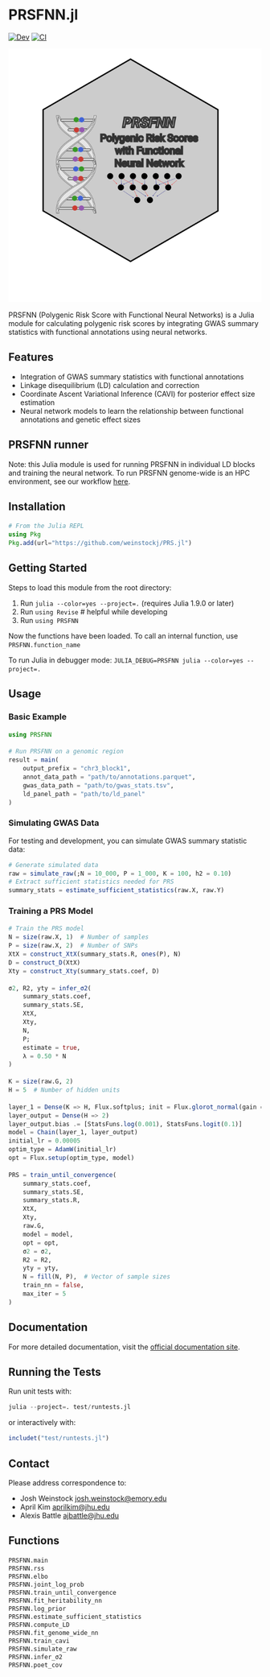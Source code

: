 # PRSFNN.jl

[![Dev](https://img.shields.io/badge/docs-dev-blue.svg)](https://weinstockj.github.io/PRS/dev)
[![CI](https://github.com/weinstockj/PRS/actions/workflows/ci.yml/badge.svg?branch=master)](https://github.com/weinstockj/PRS/actions/workflows/ci.yml)

![logo](PRSFNN_logo_small.svg)

PRSFNN (Polygenic Risk Score with Functional Neural Networks) is a Julia module for calculating polygenic risk scores by integrating GWAS summary statistics with functional annotations using neural networks.

## Features

- Integration of GWAS summary statistics with functional annotations
- Linkage disequilibrium (LD) calculation and correction
- Coordinate Ascent Variational Inference (CAVI) for posterior effect size estimation
- Neural network models to learn the relationship between functional annotations and genetic effect sizes

## PRSFNN runner

Note: this Julia module is used for running PRSFNN in individual LD blocks and training the neural network. To run PRSFNN genome-wide is an HPC environment, see our workflow [here](https://github.com/weinstockj/PRSFNN-runner). 

## Installation

```julia
# From the Julia REPL
using Pkg
Pkg.add(url="https://github.com/weinstockj/PRS.jl")
```

## Getting Started

Steps to load this module from the root directory:

1. Run `julia --color=yes --project=.` (requires Julia 1.9.0 or later)
2. Run `using Revise` # helpful while developing
3. Run `using PRSFNN`

Now the functions have been loaded. 
To call an internal function, use `PRSFNN.function_name` 

To run Julia in debugger mode: `JULIA_DEBUG=PRSFNN julia --color=yes --project=.`

## Usage

### Basic Example

```julia
using PRSFNN

# Run PRSFNN on a genomic region
result = main(
    output_prefix = "chr3_block1",
    annot_data_path = "path/to/annotations.parquet", 
    gwas_data_path = "path/to/gwas_stats.tsv",
    ld_panel_path = "path/to/ld_panel"
)
```

### Simulating GWAS Data

For testing and development, you can simulate GWAS summary statistic data:

```julia
# Generate simulated data
raw = simulate_raw(;N = 10_000, P = 1_000, K = 100, h2 = 0.10)
# Extract sufficient statistics needed for PRS
summary_stats = estimate_sufficient_statistics(raw.X, raw.Y)
```

### Training a PRS Model

```julia
# Train the PRS model
N = size(raw.X, 1)  # Number of samples
P = size(raw.X, 2)  # Number of SNPs
XtX = construct_XtX(summary_stats.R, ones(P), N)
D = construct_D(XtX)
Xty = construct_Xty(summary_stats.coef, D)

σ2, R2, yty = infer_σ2(
    summary_stats.coef, 
    summary_stats.SE, 
    XtX, 
    Xty, 
    N, 
    P; 
    estimate = true, 
    λ = 0.50 * N
)

K = size(raw.G, 2)
H = 5  # Number of hidden units

layer_1 = Dense(K => H, Flux.softplus; init = Flux.glorot_normal(gain = 0.005))
layer_output = Dense(H => 2)
layer_output.bias .= [StatsFuns.log(0.001), StatsFuns.logit(0.1)]
model = Chain(layer_1, layer_output)
initial_lr = 0.00005
optim_type = AdamW(initial_lr)
opt = Flux.setup(optim_type, model)

PRS = train_until_convergence(
    summary_stats.coef,
    summary_stats.SE,
    summary_stats.R, 
    XtX,
    Xty,
    raw.G,
    model = model,
    opt = opt,
    σ2 = σ2,
    R2 = R2,
    yty = yty,
    N = fill(N, P),  # Vector of sample sizes
    train_nn = false,
    max_iter = 5
)
```

## Documentation

For more detailed documentation, visit the [official documentation site](https://weinstockj.github.io/PRS/dev).

## Running the Tests

Run unit tests with:

```julia
julia --project=. test/runtests.jl
```

or interactively with:

```julia
includet("test/runtests.jl")
```

## Contact

Please address correspondence to:
- Josh Weinstock <josh.weinstock@emory.edu>
- April Kim <aprilkim@jhu.edu>
- Alexis Battle <ajbattle@jhu.edu>

## Functions

```@docs
PRSFNN.main
PRSFNN.rss 
PRSFNN.elbo
PRSFNN.joint_log_prob
PRSFNN.train_until_convergence
PRSFNN.fit_heritability_nn
PRSFNN.log_prior
PRSFNN.estimate_sufficient_statistics
PRSFNN.compute_LD
PRSFNN.fit_genome_wide_nn
PRSFNN.train_cavi
PRSFNN.simulate_raw
PRSFNN.infer_σ2
PRSFNN.poet_cov
```
